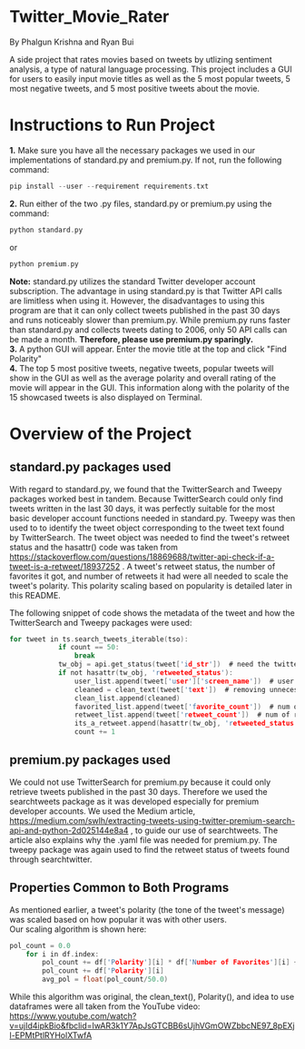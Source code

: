 # Twitter_Movie_Rater  

By Phalgun Krishna and Ryan Bui  

A side project that rates movies based on tweets by utlizing sentiment analysis, a type of natural language processing. This project includes a GUI for users to easily input movie titles as well as the 5 most popular tweets, 5 most negative tweets, and 5 most positive tweets about the movie.


# Instructions to Run Project  
**1.** Make sure you have all the necessary packages we used in our implementations of standard.py and premium.py. If not, run the following command:  
```c
pip install --user --requirement requirements.txt  
```  
**2.** Run either of the two .py files, standard.py or premium.py using the command: 
```c 
python standard.py
``` 
or  

```c
python premium.py
```  
**Note:** standard.py utilizes the standard Twitter developer account subscription. The advantage in using standard.py is that Twitter API calls are limitless when using it. However, the disadvantages to using this program are that it can only collect tweets published in the past 30 days and runs noticeably slower than premium.py. While premium.py runs faster than standard.py and collects tweets dating to 2006, only 50 API calls can be made a month. **Therefore, please use premium.py sparingly.**  
**3.** A python GUI will appear. Enter the movie title at the top and click "Find Polarity"  
**4.** The top 5 most positive tweets, negative tweets, popular tweets will show in the GUI as well as the average polarity and overall rating of the movie will appear in the GUI. This information along with the polarity of the 15 showcased tweets is also displayed on Terminal.

# Overview of the Project

## standard.py packages used
With regard to standard.py, we found that the TwitterSearch and Tweepy packages worked best in tandem. Because TwitterSearch could only find tweets written in the last 30 days, it was perfectly suitable for the most basic developer account functions needed in standard.py. Tweepy was then used to to identify the tweet object corresponding to the tweet text found by TwitterSearch. The tweet object was needed to find the tweet's retweet status and the hasattr() code was taken from https://stackoverflow.com/questions/18869688/twitter-api-check-if-a-tweet-is-a-retweet/18937252 . A tweet's retweet status, the number of favorites it got, and number of retweets it had were all needed to scale the tweet's polarity. This polarity scaling based on popularity is detailed later in this README.  

The following snippet of code shows the metadata of the tweet and how the TwitterSearch and Tweepy packages were used: 

```c
for tweet in ts.search_tweets_iterable(tso):
            if count == 50:
                break
            tw_obj = api.get_status(tweet['id_str'])  # need the twitter object to check if it's a retweet
            if not hasattr(tw_obj, 'retweeted_status'):
                user_list.append(tweet['user']['screen_name'])  # user
                cleaned = clean_text(tweet['text'])  # removing unnecessary symbols from the tweet's string
                clean_list.append(cleaned)
                favorited_list.append(tweet['favorite_count'])  # num of favorites
                retweet_list.append(tweet['retweet_count'])  # num of retweets
                its_a_retweet.append(hasattr(tw_obj, 'retweeted_status'))
                count += 1
```
## premium.py packages used
We could not use TwitterSearch for premium.py because it could only retrieve tweets published in the past 30 days. Therefore we used the searchtweets package as it was developed especially for premium developer accounts. We used the Medium article, https://medium.com/swlh/extracting-tweets-using-twitter-premium-search-api-and-python-2d025144e8a4 ,  to guide our use of searchtweets. The article also explains why the .yaml file was needed for premium.py. The tweepy package was again used to find the retweet status of tweets found through searchtwitter.


## Properties Common to Both Programs
As mentioned earlier, a tweet's polarity (the tone of the tweet's message) was scaled based on how popular it was with other users.  
Our scaling algorithm is shown here:

```c
pol_count = 0.0
    for i in df.index:
        pol_count += df['Polarity'][i] * df['Number of Favorites'][i] + df['Polarity'][i] * 2.0 * df['Number of Retweets'][i]
        pol_count += df['Polarity'][i]
        avg_pol = float(pol_count/50.0)
```  

While this algorithm was original, the clean_text(), Polarity(), and idea to use dataframes were all taken from the YouTube video:  
https://www.youtube.com/watch?v=ujId4ipkBio&fbclid=IwAR3k1Y7ApJsGTCBB6sUjhVGmOWZbbcNE97_8pEXjl-EPMtPtlRYHolXTwfA
